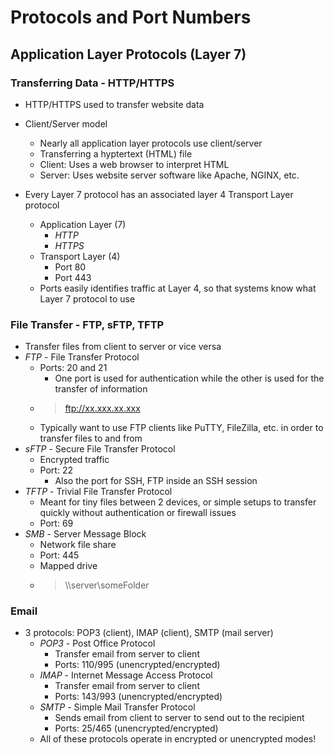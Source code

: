 # Protocols and Port Numbers

## Application Layer Protocols (Layer 7)

### Transferring Data - HTTP/HTTPS

- HTTP/HTTPS used to transfer website data
- Client/Server model
    - Nearly all application layer protocols use client/server
    - Transferring a hyptertext (HTML) file
    - Client: Uses a web browser to interpret HTML
    - Server: Uses website server software like Apache, NGINX, etc.

- Every Layer 7 protocol has an associated layer 4 Transport Layer protocol
    - Application Layer (7)
        - *HTTP*
        - *HTTPS*
    - Transport Layer (4)
        - Port 80
        - Port 443
    - Ports easily identifies traffic at Layer 4, so that systems know what Layer 7 protocol to use

### File Transfer - FTP, sFTP, TFTP

- Transfer files from client to server or vice versa
- *FTP* - File Transfer Protocol
    - Ports: 20 and 21
        - One port is used for authentication while the other is used for the transfer of information
    - > ftp://xx.xxx.xx.xxx
    - Typically want to use FTP clients like PuTTY, FileZilla, etc. in order to transfer files to and from
- *sFTP* - Secure File Transfer Protocol
    - Encrypted traffic
    - Port: 22
        - Also the port for SSH, FTP inside an SSH session
- *TFTP* - Trivial File Transfer Protocol
    - Meant for tiny files between 2 devices, or simple setups to transfer quickly without authentication or firewall issues
    - Port: 69
- *SMB* - Server Message Block
    - Network file share
    - Port: 445
    - Mapped drive
    - > \\\server\someFolder

### Email

- 3 protocols: POP3 (client), IMAP (client), SMTP (mail server)
    - *POP3* - Post Office Protocol
        - Transfer email from server to client
        - Ports: 110/995 (unencrypted/encrypted)
    - *IMAP* - Internet Message Access Protocol
        - Transfer email from server to client
        - Ports: 143/993 (unencrypted/encrypted)
    - *SMTP* - Simple Mail Transfer Protocol
        - Sends email from client to server to send out to the recipient
        - Ports: 25/465 (unencrypted/encrypted)
    - All of these protocols operate in encrypted or unencrypted modes!
